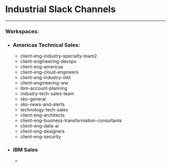 # Industrial Slack Channels
---
### Workspaces:
- ### Americas Technical Sales:
    - client-eng-industry-specialty-team2
    - client-engineering-devops
    - client-eng-americas
    - client-eng-cloud-engineers
    - client-eng-industry-mkt
    - client-engineering-ww
    - ibm-account-planning
    - industry-tech-sales-team
    - sko-general
    - sko-news-and-alerts
    - technology-tech-sales
    - client-eng-architects
    - client-eng-business-transformation-consultants
    - client-eng-data-ai
    - client-eng-designers
    - client-eng-security
- ### IBM Sales
    -
